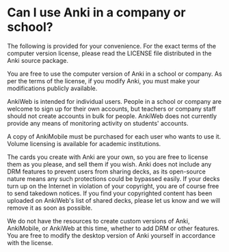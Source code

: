 # Can I use Anki in a company or school?

The following is provided for your convenience. For the exact terms of the computer version license, please read the LICENSE file distributed in the Anki source package.

You are free to use the computer version of Anki in a school or company. As per the terms of the license, if you modify Anki, you must make your modifications publicly available.

AnkiWeb is intended for individual users. People in a school or company are welcome to sign up for their own accounts, but teachers or company staff should not create accounts in bulk for people. AnkiWeb does not currently provide any means of monitoring activity on students' accounts.

A copy of AnkiMobile must be purchased for each user who wants to use it. Volume licensing is available for academic institutions.

The cards you create with Anki are your own, so you are free to license them as you please, and sell them if you wish. Anki does not include any DRM features to prevent users from sharing decks, as its open-source nature means any such protections could be bypassed easily. If your decks turn up on the Internet in violation of your copyright, you are of course free to send takedown notices. If you find your copyrighted content has been uploaded on AnkiWeb's list of shared decks, please let us know and we will remove it as soon as possible.

We do not have the resources to create custom versions of Anki, AnkiMobile, or AnkiWeb at this time, whether to add DRM or other features. You are free to modify the desktop version of Anki yourself in accordance with the license.